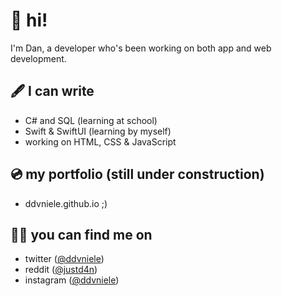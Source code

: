 # 📂 hi!
I'm Dan, a developer who's been working on both app and web development.

## 🖋 I can write
- C# and SQL (learning at school)
- Swift & SwiftUI (learning by myself)
- working on HTML, CSS & JavaScript

## 💿 my portfolio (still under construction)
- ddvniele.github.io ;)

## 🕵🏻 you can find me on
- twitter ([@ddvniele](https://www.twitter.com/ddvniele))
- reddit ([@justd4n](https://www.reddit.com/u/justd4n/))
- instagram ([@ddvniele](https://www.instagram.com/ddvniele))
